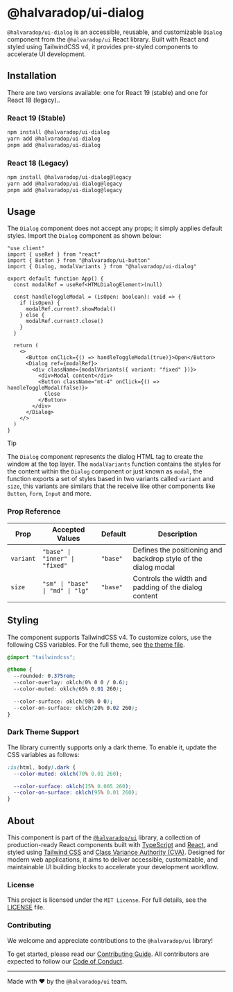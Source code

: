 # @halvaradop/ui-dialog

`@halvaradop/ui-dialog` is an accessible, reusable, and customizable `Dialog` component from the `@halvaradop/ui` React library. Built with React and styled using TailwindCSS v4, it provides pre-styled components to accelerate UI development.

## Installation

There are two versions available: one for React 19 (stable) and one for React 18 (legacy)..

### React 19 (Stable)

```bash
npm install @halvaradop/ui-dialog
yarn add @halvaradop/ui-dialog
pnpm add @halvaradop/ui-dialog
```

### React 18 (Legacy)

```bash
npm install @halvaradop/ui-dialog@legacy
yarn add @halvaradop/ui-dialog@legacy
pnpm add @halvaradop/ui-dialog@legacy
```

## Usage

The `Dialog` component does not accept any props; it simply applies default styles. Import the `Dialog` component as shown below:

```tsx
"use client"
import { useRef } from "react"
import { Button } from "@halvaradop/ui-button"
import { Dialog, modalVariants } from "@halvaradop/ui-dialog"

export default function App() {
  const modalRef = useRef<HTMLDialogElement>(null)

  const handleToggleModal = (isOpen: boolean): void => {
    if (isOpen) {
      modalRef.current?.showModal()
    } else {
      modalRef.current?.close()
    }
  }

  return (
    <>
      <Button onClick={() => handleToggleModal(true)}>Open</Button>
      <Dialog ref={modalRef}>
        <div className={modalVariants({ variant: "fixed" })}>
          <div>Modal content</div>
          <Button className="mt-4" onClick={() => handleToggleModal(false)}>
            Close
          </Button>
        </div>
      </Dialog>
    </>
  )
}
```

> [!TIP]
> The `Dialog` component represents the dialog HTML tag to create the window at the top layer. The `modalVariants` function contains the styles for the content within the `Dialog` component or just known as `modal`, the function exports a set of styles based in two variants called `variant` and `size`, this variants are similars that the receive like other components like `Button`, `Form`, `Input` and more.

### Prop Reference

| Prop      | Accepted Values                  | Default  | Description                                                    |
| --------- | -------------------------------- | -------- | -------------------------------------------------------------- |
| `variant` | `"base" \| "inner" \| "fixed"`   | `"base"` | Defines the positioning and backdrop style of the dialog modal |
| `size`    | `"sm" \| "base" \| "md" \| "lg"` | `"base"` | Controls the width and padding of the dialog content           |

## Styling

The component supports TailwindCSS v4. To customize colors, use the following CSS variables. For the full theme, see [the theme file](https://github.com/halvaradop/ui/blob/master/tailwind.css).

```css
@import "tailwindcss";

@theme {
  --rounded: 0.375rem;
  --color-overlay: oklch(0% 0 0 / 0.6);
  --color-muted: oklch(65% 0.01 260);

  --color-surface: oklch(98% 0 0);
  --color-on-surface: oklch(20% 0.02 260);
}
```

### Dark Theme Support

The library currently supports only a dark theme. To enable it, update the CSS variables as follows:

```css
:is(html, body).dark {
  --color-muted: oklch(70% 0.01 260);

  --color-surface: oklch(15% 0.005 260);
  --color-on-surface: oklch(95% 0.01 260);
}
```

## About

This component is part of the [`@halvaradop/ui`](https://github.com/halvaradop/ui) library, a collection of production-ready React components built with [TypeScript](https://www.typescriptlang.org/) and [React](https://react.dev/), and styled using [Tailwind CSS](https://tailwindcss.com/) and [Class Variance Authority (CVA)](https://cva.style/). Designed for modern web applications, it aims to deliver accessible, customizable, and maintainable UI building blocks to accelerate your development workflow.

### License

This project is licensed under the `MIT License`. For full details, see the [LICENSE](https://github.com/halvaradop/ui/blob/master/LICENSE) file.

### Contributing

We welcome and appreciate contributions to the `@halvaradop/ui` library!

To get started, please read our [Contributing Guide](https://github.com/halvaradop/ui/blob/main/docs/CONTRIBUTING.md). All contributors are expected to follow our [Code of Conduct](https://github.com/halvaradop/.github/blob/main/.github/CODE_OF_CONDUCT.md).

---

Made with ❤️ by the `@halvaradop/ui` team.
